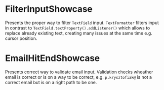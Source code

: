 # FilterInputShowcase
Presents the proper way to filter `TextField` input. `TextFormatter` filters input in contrast to `TextField.textProperty().addListener()` which allows to replace already existing text, creating many issues at the same time e.g. cursor position.

# EmailHitEndShowcase
Presents correct way to validate email input. Validation checks wheather email is correct or is on a way to be correct, e.g. `p.krysztofiak@` is not a correct email but is on a right path to be one.  